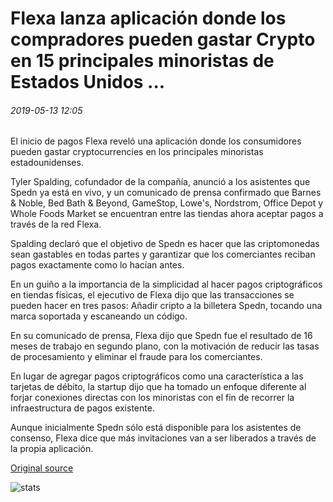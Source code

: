 # Flexa lanza aplicación donde los compradores pueden gastar Crypto en 15 principales minoristas de Estados Unidos ...

###### 2019-05-13 12:05

El inicio de pagos Flexa reveló una aplicación donde los consumidores pueden gastar cryptocurrencies en los principales minoristas estadounidenses.

Tyler Spalding, cofundador de la compañía, anunció a los asistentes que Spedn ya está en vivo, y un comunicado de prensa confirmado que Barnes & Noble, Bed Bath & Beyond, GameStop, Lowe's, Nordstrom, Office Depot y Whole Foods Market se encuentran entre las tiendas ahora aceptar pagos a través de la red Flexa.

Spalding declaró que el objetivo de Spedn es hacer que las criptomonedas sean gastables en todas partes y garantizar que los comerciantes reciban pagos exactamente como lo hacían antes.

En un guiño a la importancia de la simplicidad al hacer pagos criptográficos en tiendas físicas, el ejecutivo de Flexa dijo que las transacciones se pueden hacer en tres pasos: Añadir cripto a la billetera Spedn, tocando una marca soportada y escaneando un código.

En su comunicado de prensa, Flexa dijo que Spedn fue el resultado de 16 meses de trabajo en segundo plano, con la motivación de reducir las tasas de procesamiento y eliminar el fraude para los comerciantes.

En lugar de agregar pagos criptográficos como una característica a las tarjetas de débito, la startup dijo que ha tomado un enfoque diferente al forjar conexiones directas con los minoristas con el fin de recorrer la infraestructura de pagos existente.

Aunque inicialmente Spedn sólo está disponible para los asistentes de consenso, Flexa dice que más invitaciones van a ser liberados a través de la propia aplicación.

[Original source](https://cointelegraph.com/news/flexa-launches-app-where-shoppers-can-spend-crypto-at-15-major-us-retailers)

![stats](https://c.statcounter.com/11760860/0/a89fa40b/1/ "stats")